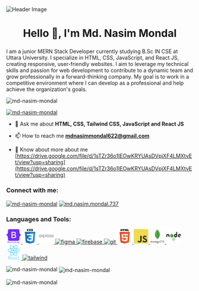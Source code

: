 <img src="https://drive.google.com/file/d/1_nLgw2eQBbgZRSz3ng6vs14-9eNrF1zs/view?usp=sharing" alt="Header Image"/>
<h1 align="center">Hello 👋, I'm Md. Nasim Mondal</h1>
<h3 align="center" ></h3>I am a junior MERN Stack Developer currently studying B.Sc
              IN CSE at Uttara University. I specialize in HTML, CSS,
              JavaScript, and React JS, creating responsive, user-friendly
              websites. I aim to leverage my technical skills and passion for
              web development to contribute to a dynamic team and grow
              professionally in a forward-thinking company. My goal is to work
              in a competitive environment where I can develop as a professional
              and help achieve the organization&apos;s goals.</h3>

<p align="left"> <img src="https://komarev.com/ghpvc/?username=md-nasim-mondal&label=Profile%20views&color=0e75b6&style=flat" alt="md-nasim-mondal" /> </p>

<p align="left"> <a href="https://github.com/ryo-ma/github-profile-trophy"><img src="https://github-profile-trophy.vercel.app/?username=md-nasim-mondal" alt="md-nasim-mondal" /></a> </p>

- 💬 Ask me about **HTML, CSS, Tailwind CSS, JavaScript and React JS**

- 📫 How to reach me **mdnasimmondal622@gmail.com**

- 📄 Know about more about me [https://drive.google.com/file/d/1sTZr36o1IEOwKRYUAsDVpjXF4LMXtvEt/view?usp=sharing](https://drive.google.com/file/d/1sTZr36o1IEOwKRYUAsDVpjXF4LMXtvEt/view?usp=sharing)

<h3 align="left">Connect with me:</h3>
<p align="left">
<a href="https://linkedin.com/in/md-nasim-mondal" target="blank"><img align="center" src="https://raw.githubusercontent.com/rahuldkjain/github-profile-readme-generator/master/src/images/icons/Social/linked-in-alt.svg" alt="md-nasim-mondal" height="30" width="40" /></a>
<a href="https://fb.com/md.nasim.mondal.737" target="blank"><img align="center" src="https://raw.githubusercontent.com/rahuldkjain/github-profile-readme-generator/master/src/images/icons/Social/facebook.svg" alt="md.nasim.mondal.737" height="30" width="40" /></a>
</p>

<h3 align="left">Languages and Tools:</h3>
<p align="left"> <a href="https://getbootstrap.com" target="_blank" rel="noreferrer"> <img src="https://raw.githubusercontent.com/devicons/devicon/master/icons/bootstrap/bootstrap-plain-wordmark.svg" alt="bootstrap" width="40" height="40"/> </a> <a href="https://www.w3schools.com/css/" target="_blank" rel="noreferrer"> <img src="https://raw.githubusercontent.com/devicons/devicon/master/icons/css3/css3-original-wordmark.svg" alt="css3" width="40" height="40"/> </a> <a href="https://expressjs.com" target="_blank" rel="noreferrer"> <img src="https://raw.githubusercontent.com/devicons/devicon/master/icons/express/express-original-wordmark.svg" alt="express" width="40" height="40"/> </a> <a href="https://www.figma.com/" target="_blank" rel="noreferrer"> <img src="https://www.vectorlogo.zone/logos/figma/figma-icon.svg" alt="figma" width="40" height="40"/> </a> <a href="https://firebase.google.com/" target="_blank" rel="noreferrer"> <img src="https://www.vectorlogo.zone/logos/firebase/firebase-icon.svg" alt="firebase" width="40" height="40"/> </a> <a href="https://git-scm.com/" target="_blank" rel="noreferrer"> <img src="https://www.vectorlogo.zone/logos/git-scm/git-scm-icon.svg" alt="git" width="40" height="40"/> </a> <a href="https://www.w3.org/html/" target="_blank" rel="noreferrer"> <img src="https://raw.githubusercontent.com/devicons/devicon/master/icons/html5/html5-original-wordmark.svg" alt="html5" width="40" height="40"/> </a> <a href="https://developer.mozilla.org/en-US/docs/Web/JavaScript" target="_blank" rel="noreferrer"> <img src="https://raw.githubusercontent.com/devicons/devicon/master/icons/javascript/javascript-original.svg" alt="javascript" width="40" height="40"/> </a> <a href="https://www.mongodb.com/" target="_blank" rel="noreferrer"> <img src="https://raw.githubusercontent.com/devicons/devicon/master/icons/mongodb/mongodb-original-wordmark.svg" alt="mongodb" width="40" height="40"/> </a> <a href="https://nodejs.org" target="_blank" rel="noreferrer"> <img src="https://raw.githubusercontent.com/devicons/devicon/master/icons/nodejs/nodejs-original-wordmark.svg" alt="nodejs" width="40" height="40"/> </a> <a href="https://reactjs.org/" target="_blank" rel="noreferrer"> <img src="https://raw.githubusercontent.com/devicons/devicon/master/icons/react/react-original-wordmark.svg" alt="react" width="40" height="40"/> </a> <a href="https://tailwindcss.com/" target="_blank" rel="noreferrer"> <img src="https://www.vectorlogo.zone/logos/tailwindcss/tailwindcss-icon.svg" alt="tailwind" width="40" height="40"/> </a> </p>

<p><img align="left" src="https://github-readme-stats.vercel.app/api/top-langs?username=md-nasim-mondal&show_icons=true&locale=en&layout=compact" alt="md-nasim-mondal" /></p>

<p>&nbsp;<img align="center" src="https://github-readme-stats.vercel.app/api?username=md-nasim-mondal&show_icons=true&locale=en" alt="md-nasim-mondal" /></p>

<p><img align="center" src="https://github-readme-streak-stats.herokuapp.com/?user=md-nasim-mondal&" alt="md-nasim-mondal" /></p>

